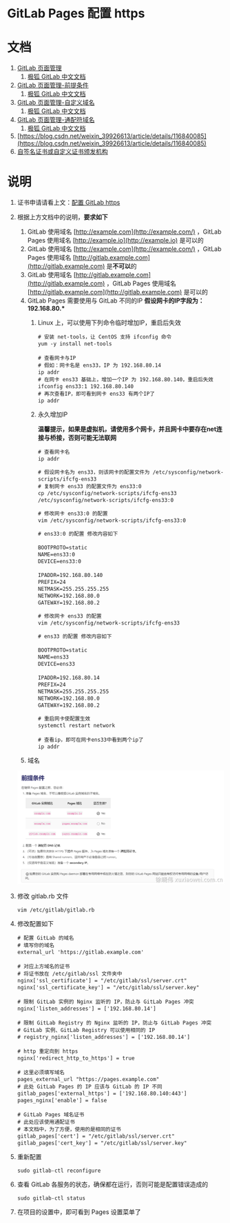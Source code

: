 # GitLab Pages 配置 https

# 文档

1. [GitLab 页面管理](https://docs.gitlab.com/ee/administration/pages/)
    1. [极狐 GitLab 中文文档](https://docs.gitlab.cn/jh/administration/pages/)
2. [GitLab 页面管理-前提条件](https://docs.gitlab.com/ee/administration/pages/#prerequisites)
    1. [极狐 GitLab 中文文档](https://docs.gitlab.cn/jh/administration/pages/#%E5%89%8D%E6%8F%90%E6%9D%A1%E4%BB%B6)
3. [GitLab 页面管理-自定义域名](https://docs.gitlab.com/ee/administration/pages/#dns-configuration-for-custom-domains)
    1. [极狐 GitLab 中文文档](https://docs.gitlab.cn/jh/administration/pages/#%E8%87%AA%E5%AE%9A%E4%B9%89%E5%9F%9F%E5%90%8D)
4. [GitLab 页面管理-通配符域名](https://docs.gitlab.com/ee/administration/pages/#custom-domains)
    1. [极狐 GitLab 中文文档](https://docs.gitlab.cn/jh/administration/pages/#%E9%80%9A%E9%85%8D%E7%AC%A6%E5%9F%9F%E5%90%8D)
5. [https://blog.csdn.net/weixin_39926613/article/details/116840085](https://blog.csdn.net/weixin_39926613/article/details/116840085)
6. [自签名证书或自定义证书颁发机构](https://docs.gitlab.cn/runner/configuration/tls-self-signed.html)

# 说明

1. 证书申请请看上文：[配置 GitLab https](https://www.yuque.com/xuxiaowei-com-cn/gitlab-k8s/fmdqe3g99t8re0pv)

2. 根据上方文档中的说明，**要求如下**
    1. GitLab 使用域名 [http://example.com](http://example.com/) ，GitLab Pages
       使用域名 [http://example.io](http://example.io) 是可以的
    2. GitLab 使用域名 [http://example.com](http://example.com/) ，GitLab Pages
       使用域名 [http://gitlab.example.com](http://gitlab.example.com) 是**不可以**的
    3. GitLab 使用域名 [http://gitlab.example.com](http://gitlab.example.com) ，GitLab Pages
       使用域名 [http://gitlab.example.com](http://gitlab.example.com) 是可以的
    4. GitLab Pages 需要使用与 GitLab 不同的IP
       __假设网卡的IP字段为：192.168.80.*__
        1. Linux 上，可以使用下列命令临时增加IP，重启后失效

            ```shell
            # 安装 net-tools，让 CentOS 支持 ifconfig 命令
            yum -y install net-tools
            
            # 查看网卡与IP
            # 假如：网卡名是 ens33，IP 为 192.168.80.14
            ip addr
            # 在网卡 ens33 基础上，增加一个IP 为 192.168.80.140，重启后失效
            ifconfig ens33:1 192.168.80.140
            # 再次查看IP，即可看到网卡 ens33 有两个IP了
            ip addr
            ```

        2. 永久增加IP

           **温馨提示，如果是虚拟机，请使用多个网卡，并且网卡中要存在net连接与桥接，否则可能无法联网**

            ```shell
            # 查看网卡名
            ip addr
            ```

            ```shell
            # 假设网卡名为 ens33，则该网卡的配置文件为 /etc/sysconfig/network-scripts/ifcfg-ens33
            # 复制网卡 ens33 的配置文件为 ens33:0
            cp /etc/sysconfig/network-scripts/ifcfg-ens33 /etc/sysconfig/network-scripts/ifcfg-ens33:0
            ```

            ```shell
            # 修改网卡 ens33:0 的配置
            vim /etc/sysconfig/network-scripts/ifcfg-ens33:0
            ```

            ```shell
            # ens33:0 的配置 修改内容如下
            
            BOOTPROTO=static
            NAME=ens33:0
            DEVICE=ens33:0
            
            IPADDR=192.168.80.140
            PREFIX=24
            NETMASK=255.255.255.255
            NETWORK=192.168.80.0
            GATEWAY=192.168.80.2
            ```

            ```shell
            # 修改网卡 ens33 的配置
            vim /etc/sysconfig/network-scripts/ifcfg-ens33
            ```

            ```shell
            # ens33 的配置 修改内容如下
            
            BOOTPROTO=static
            NAME=ens33
            DEVICE=ens33
            
            IPADDR=192.168.80.14
            PREFIX=24
            NETMASK=255.255.255.255
            NETWORK=192.168.80.0
            GATEWAY=192.168.80.2
            ```

            ```shell
            # 重启网卡使配置生效
            systemctl restart network
            
            # 查看ip，即可在网卡ens33中看到两个ip了
            ip addr
            ```
    5. 域名

   ![image.png](static/pages-https-1.png)

3. 修改 gitlab.rb 文件

    ```shell
    vim /etc/gitlab/gitlab.rb
    ```

4. 修改配置如下

    ```shell
    # 配置 GitLab 的域名
    # 填写你的域名
    external_url 'https://gitlab.example.com'
    
    # 对应上方域名的证书
    # 将证书放在 /etc/gitlab/ssl 文件夹中
    nginx['ssl_certificate'] = "/etc/gitlab/ssl/server.crt"
    nginx['ssl_certificate_key'] = "/etc/gitlab/ssl/server.key"
    
    # 限制 GitLab 实例的 Nginx 监听的 IP，防止与 GitLab Pages 冲突
    nginx['listen_addresses'] = ['192.168.80.14']
    
    # 限制 GitLab Registry 的 Nginx 监听的 IP，防止与 GitLab Pages 冲突
    # GitLab 实例、GitLab Registry 可以使用相同的 IP
    # registry_nginx['listen_addresses'] = ['192.168.80.14']
    
    # http 重定向到 https
    nginx['redirect_http_to_https'] = true
    
    # 这里必须填写域名
    pages_external_url "https://pages.example.com"
    # 此处 GitLab Pages 的 IP 应该与 GitLab 的 IP 不同
    gitlab_pages['external_https'] = ['192.168.80.140:443']
    pages_nginx['enable'] = false
    
    # GitLab Pages 域名证书
    # 此处应该使用通配证书
    # 本文档中，为了方便，使用的是相同的证书
    gitlab_pages['cert'] = "/etc/gitlab/ssl/server.crt"
    gitlab_pages['cert_key'] = "/etc/gitlab/ssl/server.key"
    ```

5. 重新配置

    ```shell
    sudo gitlab-ctl reconfigure
    ```

6. 查看 GitLab 各服务的状态，确保都在运行，否则可能是配置错误造成的

    ```shell
    sudo gitlab-ctl status
    ```

7. 在项目的设置中，即可看到 Pages 设置菜单了
